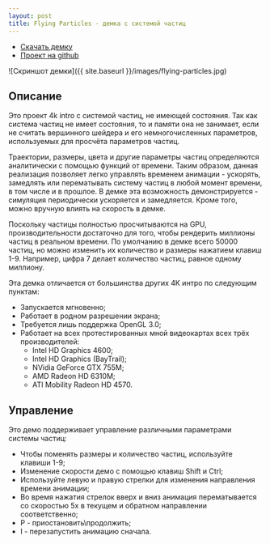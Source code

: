 ```yaml
---
layout: post
title: Flying Particles - демка с системой частиц
---
```


- [Скачать демку](https://github.com/gammaker/flying-particles/blob/master/exe/FlyingParticles.exe?raw=true)
- [Проект на github](https://github.com/gammaker/flying-particles/)

![Скриншот демки]({{ site.baseurl }}/images/flying-particles.jpg)

## Описание

Это проект 4k intro с системой частиц, не имеющей состояния.
Так как система частиц не имеет состояния, то и памяти она не занимает, если не считать вершинного шейдера и его немногочисленных параметров, используемых для просчёта параметров частиц.

Траектории, размеры, цвета и другие параметры частиц определяются аналитически с помощью функций от времени.
Таким образом, данная реализация позволяет легко управлять временем анимации - ускорять, замедлять или перематывать систему частиц в любой момент времени, в том числе и в прошлое.
В демке эта возможность демонстрируется - симуляция периодически ускоряется и замедляется. Кроме того, можно вручную влиять на скорость в демке.

Поскольку частицы полностью просчитываются на GPU, производительности достаточно для того, чтобы рендерить миллионы частиц в реальном времени.
По умолчанию в демке всего 50000 частиц, но можно изменить их количество и размеры нажатием клавиш 1-9. Например, цифра 7 делает количество частиц, равное одному миллиону.
 
 Эта демка отличается от большинства других 4K интро по следующим пунктам:
 
- Запускается мгновенно;
- Работает в родном разрешении экрана;
- Требуется лишь поддержка OpenGL 3.0;
- Работает на всех протестированных мной видеокартах всех трёх производителей:
  - Intel HD Graphics 4600;
  - Intel HD Graphics (BayTrail);
  - NVidia GeForce GTX 755M;
  - AMD Radeon HD 6310M;
  - ATI Mobility Radeon HD 4570.
 
 
## Управление

Это демо поддерживает управление различными параметрами системы частиц:

- Чтобы поменять размеры и количество частиц, используйте клавиши 1-9;
- Изменение скорости демо с помощью клавиш Shift и Ctrl;
- Используйте левую и правую стрелки для изменения направления времени анимации;
- Во время нажатия стрелок вверх и вниз анимация перематывается со скоростью 5x в текущем и обратном направлении соответственно;
- P - приостановить\продолжить;
- I - перезапустить анимацию сначала.



